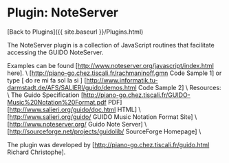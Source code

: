 # Plugin: NoteServer

[Back to Plugins]({{ site.baseurl }}/Plugins.html)

The NoteServer plugin is a collection of JavaScript routines that facilitate accessing the GUIDO NoteServer.

Examples can be found [http://www.noteserver.org/javascript/index.html here]. \\
[http://piano-go.chez.tiscali.fr/rachmaninoff.gmn Code Sample 1] or type [ do re mi fa sol la si ] [http://www.informatik.tu-darmstadt.de/AFS/SALIERI/guido/demos.html Code Sample 2] \\
Resources: \\ 
The Guido Specification [http://piano-go.chez.tiscali.fr/GUIDO-Music%20Notation%20Format.pdf PDF]
[http://www.salieri.org/guido/doc.html HTML] \\
[http://www.salieri.org/guido/ GUIDO Music Notation Format Site] \\
[http://www.noteserver.org/ Guido Note Server] \\
[http://sourceforge.net/projects/guidolib/ SourceForge Homepage] \\

The plugin was developed by [http://piano-go.chez.tiscali.fr/guido.html Richard Christophe].
